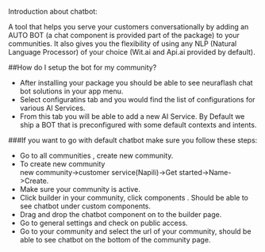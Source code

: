Introduction about chatbot:

A tool that helps you serve your customers conversationally by adding an AUTO BOT (a chat component is provided part of the package) to your communities. It also gives you the flexibility of using any NLP (Natural Language Processor) of your choice (Wit.ai and Api.ai provided by default).


##How do I setup the bot for my community?

* After installing your package you should be able to see neuraflash chat bot solutions in your app menu.
* Select configuratins tab and you would find the list of configurations for various AI Services. 
* From this tab you will be able to add a new AI Service. By Default we ship a BOT that is preconfigured with some default contexts and intents.

###If you want to go with default chatbot make sure you follow these steps:

* Go to all communities , create new community.
* To create new community  
	new community->customer service(Napili)->Get started->Name->Create.
* Make sure your community is active.
* Click builder in your community, click components . Should be able to see chatbot under custom components.
* Drag and drop the chatbot component on to the builder page.
* Go to general settings and check on public access.
* Go to your community and select the url of your community, should be able to see chatbot on the bottom of the community page.
